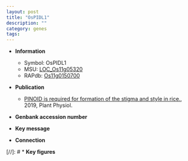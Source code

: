```yaml
---
layout: post
title: "OsPIDL1"
description: ""
category: genes
tags: 
---
```


* **Information**  
    + Symbol: OsPIDL1  
    + MSU: [LOC_Os11g05320](http://rice.plantbiology.msu.edu/cgi-bin/ORF_infopage.cgi?orf=LOC_Os11g05320)  
    + RAPdb: [Os11g0150700](http://rapdb.dna.affrc.go.jp/viewer/gbrowse_details/irgsp1?name=Os11g0150700)  

* **Publication**  
    + [PINOID is required for formation of the stigma and style in rice.](http://www.ncbi.nlm.nih.gov/pubmed?term=PINOID+is+required+for+formation+of+the+stigma+and+style+in+rice.%5BTitle%5D), 2019, Plant Physiol.

* **Genbank accession number**  

* **Key message**  

* **Connection**  

[//]: # * **Key figures**  


